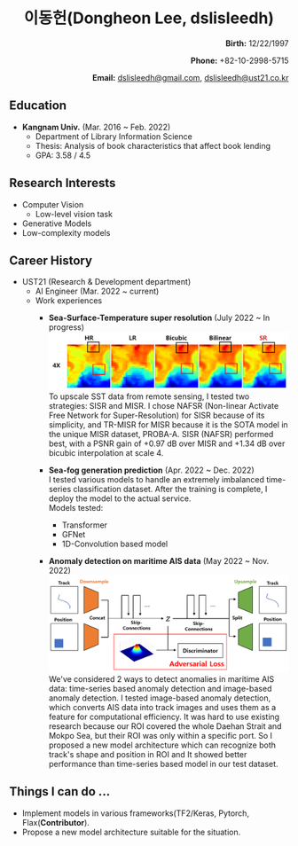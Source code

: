 <h1>
<div align="center">
  이동헌(Dongheon Lee, dslisleedh)
</div>
</h1>

<div align="right">
  <b>Birth:</b> 12/22/1997 
  
  <b>Phone:</b> +82-10-2998-5715  
  
  <b>Email:</b> dslisleedh@gmail.com, dslisleedh@ust21.co.kr
</div>

## Education  
 - <b>Kangnam Univ.</b> (Mar. 2016 ~ Feb. 2022)  
   - Department of Library Information Science  
   - Thesis: Analysis of book characteristics that affect book lending 
   - GPA: 3.58 / 4.5  

## Research Interests  
 - Computer Vision
   - Low-level vision task  
 - Generative Models  
 - Low-complexity models
 
## Career History  
 - UST21 (Research & Development department)
   - AI Engineer (Mar. 2022 ~ current)  
   - Work experiences  
     - <b>Sea-Surface-Temperature super resolution</b> (July 2022 ~ In progress)  
       ![SST_SR_result](https://github.com/dslisleedh/dslisleedh_cv/blob/main/sst_sr_result.PNG)
       To upscale SST data from remote sensing, I tested two strategies: SISR and MISR. I chose NAFSR (Non-linear Activate Free Network for Super-Resolution) for SISR because of its simplicity, and TR-MISR for MISR because it is the SOTA model in the unique MISR dataset, PROBA-A. SISR (NAFSR) performed best, with a PSNR gain of +0.97 dB over MISR and +1.34 dB over bicubic interpolation at scale 4. 
       
     - <b>Sea-fog generation prediction</b> (Apr. 2022 ~ Dec. 2022)  
        I tested various models to handle an extremely imbalanced time-series classification dataset. After the training is complete, I deploy the model to the actual service.  
        Models tested:
          - Transformer
          - GFNet
          - 1D-Convolution based model

     - <b>Anomaly detection on maritime AIS data</b> (May 2022 ~ Nov. 2022)  
       ![Model](https://github.com/dslisleedh/dslisleedh_cv/blob/main/ais_ad_aad_model.png)  
      We've considered 2 ways to detect anomalies in maritime AIS data: time-series based anomaly detection and image-based anomaly detection.
I tested image-based anomaly detection, which converts AIS data into track images and uses them as a feature for computational efficiency. It was hard to use existing research because our ROI covered the whole Daehan Strait and Mokpo Sea, but their ROI was only within a specific port. So I proposed a new model architecture which can recognize both track's shape and position in ROI and It showed better performance than time-series based model in our test dataset.

     
   
## Things I can do ...
  - Implement models in various frameworks(TF2/Keras, Pytorch, Flax(<b>Contributor</b>). 
  - Propose a new model architecture suitable for the situation.
  
 
